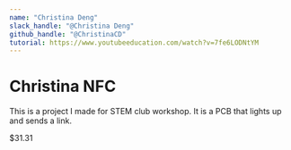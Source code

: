 ```yaml
---
name: "Christina Deng"
slack_handle: "@Christina Deng"
github_handle: "@ChristinaCD"
tutorial: https://www.youtubeeducation.com/watch?v=7fe6LODNtYM
---
```


# Christina NFC

This is a project I made for STEM club workshop. It is a PCB that lights up and sends a link.

$31.31
